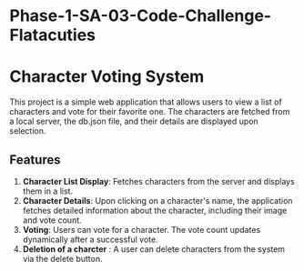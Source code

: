 # Phase-1-SA-03-Code-Challenge-Flatacuties

# Character Voting System

This project is a simple web application that allows users to view a list of characters and vote for their favorite one. The characters are fetched from a local server, the db.json file, and their details are displayed upon selection.

## Features

1. **Character List Display**: Fetches characters from the server and displays them in a list.
2. **Character Details**: Upon clicking on a character's name, the application fetches detailed information about the character, including their image and vote count.
3. **Voting**: Users can vote for a character. The vote count updates dynamically after a successful vote.
4. **Deletion of a charcter** : A user can delete characters from the system via the delete button.


